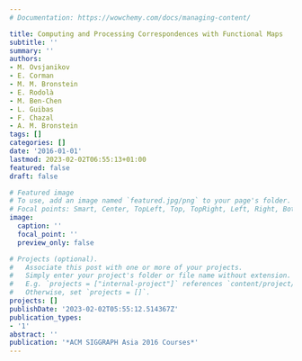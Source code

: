 ```yaml
---
# Documentation: https://wowchemy.com/docs/managing-content/

title: Computing and Processing Correspondences with Functional Maps
subtitle: ''
summary: ''
authors:
- M. Ovsjanikov
- E. Corman
- M. M. Bronstein
- E. Rodolà
- M. Ben-Chen
- L. Guibas
- F. Chazal
- A. M. Bronstein
tags: []
categories: []
date: '2016-01-01'
lastmod: 2023-02-02T06:55:13+01:00
featured: false
draft: false

# Featured image
# To use, add an image named `featured.jpg/png` to your page's folder.
# Focal points: Smart, Center, TopLeft, Top, TopRight, Left, Right, BottomLeft, Bottom, BottomRight.
image:
  caption: ''
  focal_point: ''
  preview_only: false

# Projects (optional).
#   Associate this post with one or more of your projects.
#   Simply enter your project's folder or file name without extension.
#   E.g. `projects = ["internal-project"]` references `content/project/deep-learning/index.md`.
#   Otherwise, set `projects = []`.
projects: []
publishDate: '2023-02-02T05:55:12.514367Z'
publication_types:
- '1'
abstract: ''
publication: '*ACM SIGGRAPH Asia 2016 Courses*'
---
```

